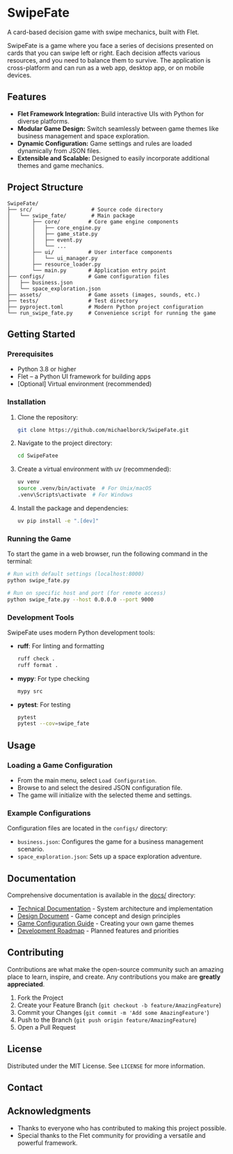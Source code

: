 # SwipeFate

A card-based decision game with swipe mechanics, built with Flet.

SwipeFate is a game where you face a series of decisions presented on cards that you can swipe left or right. Each decision affects various resources, and you need to balance them to survive. The application is cross-platform and can run as a web app, desktop app, or on mobile devices.

## Features

- **Flet Framework Integration:** Build interactive UIs with Python for diverse platforms.
- **Modular Game Design:** Switch seamlessly between game themes like business management and space exploration.
- **Dynamic Configuration:** Game settings and rules are loaded dynamically from JSON files.
- **Extensible and Scalable:** Designed to easily incorporate additional themes and game mechanics.

## Project Structure

```
SwipeFate/
├── src/                   # Source code directory
│   └── swipe_fate/        # Main package
│       ├── core/         # Core game engine components
│       │   ├── core_engine.py
│       │   ├── game_state.py
│       │   ├── event.py
│       │   └── ...
│       ├── ui/           # User interface components
│       │   └── ui_manager.py
│       ├── resource_loader.py
│       └── main.py       # Application entry point
├── configs/              # Game configuration files
│   ├── business.json
│   └── space_exploration.json
├── assets/               # Game assets (images, sounds, etc.)
├── tests/                # Test directory
├── pyproject.toml        # Modern Python project configuration
└── run_swipe_fate.py     # Convenience script for running the game
```

## Getting Started

### Prerequisites

- Python 3.8 or higher
- Flet – a Python UI framework for building apps
- [Optional] Virtual environment (recommended)

### Installation

1. Clone the repository:
   ```bash
   git clone https://github.com/michaelborck/SwipeFate.git
   ```
2. Navigate to the project directory:
   ```bash
   cd SwipeFatee
   ```
3. Create a virtual environment with uv (recommended):
   ```bash
   uv venv
   source .venv/bin/activate  # For Unix/macOS
   .venv\Scripts\activate  # For Windows
   ```
4. Install the package and dependencies:
   ```bash
   uv pip install -e ".[dev]"
   ```

### Running the Game

To start the game in a web browser, run the following command in the terminal:
```bash
# Run with default settings (localhost:8000)
python swipe_fate.py

# Run on specific host and port (for remote access)
python swipe_fate.py --host 0.0.0.0 --port 9000
```

### Development Tools

SwipeFate uses modern Python development tools:

- **ruff**: For linting and formatting
  ```bash
  ruff check .
  ruff format .
  ```

- **mypy**: For type checking
  ```bash
  mypy src
  ```

- **pytest**: For testing
  ```bash
  pytest
  pytest --cov=swipe_fate
  ```

## Usage

### Loading a Game Configuration

- From the main menu, select `Load Configuration`.
- Browse to and select the desired JSON configuration file.
- The game will initialize with the selected theme and settings.

### Example Configurations

Configuration files are located in the `configs/` directory:
- `business.json`: Configures the game for a business management scenario.
- `space_exploration.json`: Sets up a space exploration adventure.

## Documentation

Comprehensive documentation is available in the [docs/](docs/) directory:

- [Technical Documentation](docs/technical.md) - System architecture and implementation
- [Design Document](docs/design.md) - Game concept and design principles
- [Game Configuration Guide](docs/game-config.md) - Creating your own game themes
- [Development Roadmap](docs/roadmap.md) - Planned features and priorities

## Contributing

Contributions are what make the open-source community such an amazing place to learn, inspire, and create. Any contributions you make are **greatly appreciated**.

1. Fork the Project
2. Create your Feature Branch (`git checkout -b feature/AmazingFeature`)
3. Commit your Changes (`git commit -m 'Add some AmazingFeature'`)
4. Push to the Branch (`git push origin feature/AmazingFeature`)
5. Open a Pull Request

## License

Distributed under the MIT License. See `LICENSE` for more information.

## Contact


## Acknowledgments

- Thanks to everyone who has contributed to making this project possible.
- Special thanks to the Flet community for providing a versatile and powerful framework.
